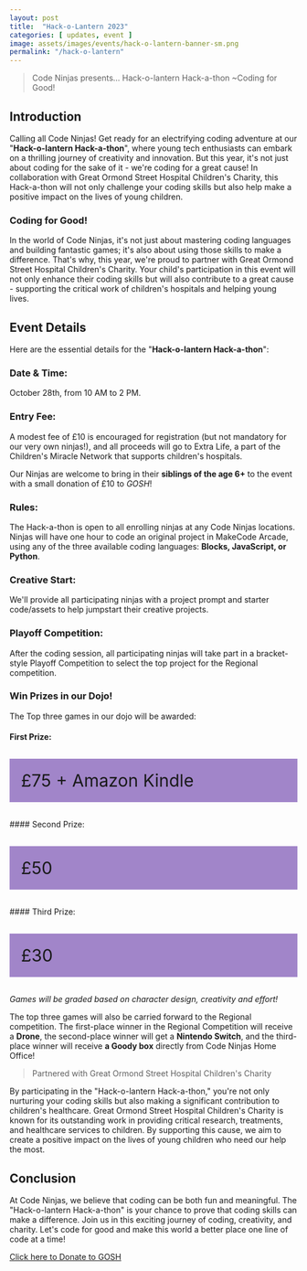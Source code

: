 ```yaml
---
layout: post
title:  "Hack-o-Lantern 2023"
categories: [ updates, event ]
image: assets/images/events/hack-o-lantern-banner-sm.png
permalink: "/hack-o-lantern"
---
```


> Code Ninjas presents... Hack-o-lantern Hack-a-thon
> ~Coding for Good!

## Introduction

Calling all Code Ninjas! Get ready for an electrifying coding adventure at our "**Hack-o-lantern Hack-a-thon**", where young tech enthusiasts can embark on a thrilling journey of creativity and innovation. But this year, it's not just about coding for the sake of it - we're coding for a great cause! In collaboration with Great Ormond Street Hospital Children's Charity, this Hack-a-thon will not only challenge your coding skills but also help make a positive impact on the lives of young children.

### Coding for Good!

In the world of Code Ninjas, it's not just about mastering coding languages and building fantastic games; it's also about using those skills to make a difference. That's why, this year, we're proud to partner with Great Ormond Street Hospital Children's Charity. Your child's participation in this event will not only enhance their coding skills but will also contribute to a great cause - supporting the critical work of children's hospitals and helping young lives.

## Event Details

Here are the essential details for the "**Hack-o-lantern Hack-a-thon**":

### Date & Time: 
October 28th, from 10 AM to 2 PM.

<!-- *RSVP by: October 27th.* -->

### Entry Fee: 
A modest fee of £10 is encouraged for registration (but not mandatory for our very own ninjas!), and all proceeds will go to Extra Life, a part of the Children's Miracle Network that supports children's hospitals.

Our Ninjas are welcome to bring in their **siblings of the age 6+** to the event with a small donation of £10 to *GOSH*! 

### Rules: 

The Hack-a-thon is open to all enrolling ninjas at any Code Ninjas locations. Ninjas will have one hour to code an original project in MakeCode Arcade, using any of the three available coding languages: **Blocks, JavaScript, or Python**.

### Creative Start: 

We'll provide all participating ninjas with a project prompt and starter code/assets to help jumpstart their creative projects.


### Playoff Competition: 
After the coding session, all participating ninjas will take part in a bracket-style Playoff Competition to select the top project for the Regional competition.

### Win Prizes in our Dojo!
The Top three games in our dojo will be awarded:

#### First Prize: 
<p style="padding: 20px; background: #a185c9; font-size: 30px;"> £75 + Amazon Kindle </p>
#### Second Prize: 
<p style="padding: 20px; background: #a185c9; font-size: 30px;"> £50</p>
#### Third Prize: 
<p style="padding: 20px; background: #a185c9; font-size: 30px;"> £30 </p>

*Games will be graded based on character design, creativity and effort!*

The top three games will also be carried forward to the Regional competition. The first-place winner in the Regional Competition will receive a **Drone**, the second-place winner will get a **Nintendo Switch**, and the third-place winner will receive **a Goody box** directly from Code Ninjas Home Office!

>Partnered with Great Ormond Street Hospital Children's Charity

By participating in the "Hack-o-lantern Hack-a-thon," you're not only nurturing your coding skills but also making a significant contribution to children's healthcare. Great Ormond Street Hospital Children's Charity is known for its outstanding work in providing critical research, treatments, and healthcare services to children. By supporting this cause, we aim to create a positive impact on the lives of young children who need our help the most.

## Conclusion

At Code Ninjas, we believe that coding can be both fun and meaningful. The "Hack-o-lantern Hack-a-thon" is your chance to prove that coding skills can make a difference. Join us in this exciting journey of coding, creativity, and charity. Let's code for good and make this world a better place one line of code at a time!

[Click here to Donate to GOSH](https://tiltify.com/+code-ninjas-langley/code-ninjas-langley-hackathon-game-jam)